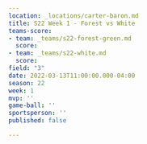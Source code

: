 ```yaml
---
location: _locations/carter-baron.md
title: S22 Week 1 - Forest vs White
teams-score:
- team: _teams/s22-forest-green.md
  score: 
- team: _teams/s22-white.md
  score: 
field: "3"
date: 2022-03-13T11:00:00.000-04:00
season: 22
week: 1
mvp: ''
game-ball: ''
sportsperson: ''
published: false

---
```

